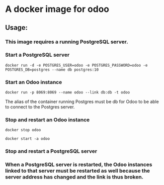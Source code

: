 # A docker image for odoo

## Usage:

### This image requires a running PostgreSQL server.

### Start a PostgreSQL server
```
docker run -d -e POSTGRES_USER=odoo -e POSTGRES_PASSWORD=odoo -e POSTGRES_DB=postgres --name db postgres:10
```
### Start an Odoo instance
```
docker run -p 8069:8069 --name odoo --link db:db -t odoo
```
The alias of the container running Postgres must be db for Odoo to be able to connect to the Postgres server.

### Stop and restart an Odoo instance
```
docker stop odoo

docker start -a odoo
```
### Stop and restart a PostgreSQL server

### When a PostgreSQL server is restarted, the Odoo instances linked to that server must be restarted as well because the server address has changed and the link is thus broken.
